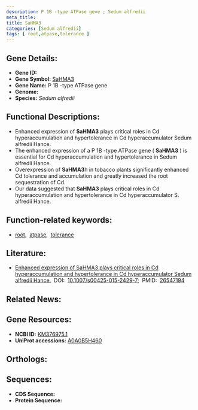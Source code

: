 ```yaml
---
description: P 1B -type ATPase gene ; Sedum alfredii
meta_title:
title: SaHMA3
categories: [Sedum alfredii]
tags: [ root,atpase,tolerance ]
---
```


## Gene Details:
- **Gene ID:** []()
- **Gene Symbol:** <u>SaHMA3</u>
- **Gene Name:** P 1B -type ATPase gene
- **Genome:** []()
- **Species:** *Sedum alfredii*

## Functional Descriptions:
   - Enhanced expression of **SaHMA3** plays critical roles in Cd hyperaccumulation and hypertolerance in Cd hyperaccumulator Sedum alfredii Hance.
   - The enhanced expression of a P 1B -type ATPase gene ( **SaHMA3** ) is essential for Cd hyperaccumulation and hypertolerance in Sedum alfredii Hance.
   - Overexpression of **SaHMA3**h in tobacco plants significantly enhanced Cd tolerance and accumulation and greatly increased the root sequestration of Cd.
   - Our data suggested that **SaHMA3** plays critical roles in Cd hyperaccumulation and hypertolerance in Cd hyperaccumulator S. alfredii Hance.

## Function-related keywords:
   - [root](/tags/root/),&nbsp;&nbsp;[atpase](/tags/atpase/),&nbsp;&nbsp;[tolerance](/tags/tolerance/)

## Literature:
   - [Enhanced expression of SaHMA3 plays critical roles in Cd hyperaccumulation and hypertolerance in Cd hyperaccumulator Sedum alfredii Hance.](https://doi.org/10.1007/s00425-015-2429-7)&nbsp;&nbsp;DOI:&nbsp;&nbsp;[10.1007/s00425-015-2429-7](https://doi.org/10.1007/s00425-015-2429-7);&nbsp;&nbsp;PMID:&nbsp;&nbsp;[26547194](https://pubmed.ncbi.nlm.nih.gov/26547194/)

## Related News:

## Gene Resources:
- **NCBI ID:**  [KM376975.1](https://www.ncbi.nlm.nih.gov/gene/?term=KM376975.1)
- **UniProt accessions:**  [A0A0B5H460](https://www.uniprot.org/uniprotkb/A0A0B5H460/entry)

## Orthologs:

## Sequences:
- **CDS Sequence:**
- **Protein Sequence:**
